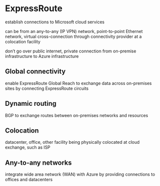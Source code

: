 # ExpressRoute

establish connections to Microsoft cloud services

can be from an any-to-any (IP VPN) network, point-to-point Ethernet network, virtual cross-connection through connectivity provider at a colocation facility

don’t go over public internet, private connection from on-premise infrastructure to Azure infrastructure

## Global connectivity

enable ExpressRoute Global Reach to exchange data across on-premises sites by connecting ExpressRoute circuits

## Dynamic routing

BGP to exchange routes between on-premises networks and resources

## Colocation

datacenter, office, other facility being physically colocated at cloud exchange, such as ISP

## Any-to-any networks

integrate wide area network (WAN) with Azure by providing connections to offices and datacenters